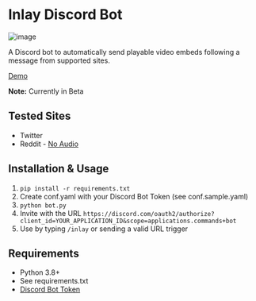# Inlay Discord Bot

![image](https://i.imgur.com/STPnU64s.png)

A Discord bot to automatically send playable video embeds following a message from supported sites.

[Demo](https://i.imgur.com/5IVdKO3.mp4)

**Note:** Currently in Beta

## Tested Sites
- Twitter
- Reddit - [No Audio](https://github.com/kevinle-1/inlay/issues/3)

## Installation & Usage

1. `pip install -r requirements.txt`
2. Create conf.yaml with your Discord Bot Token (see conf.sample.yaml)
3. `python bot.py`
4. Invite with the URL `https://discord.com/oauth2/authorize?client_id=YOUR_APPLICATION_ID&scope=applications.commands+bot`
5. Use by typing `/inlay` or sending a valid URL trigger

## Requirements 
- Python 3.8+ 
- See requirements.txt
- [Discord Bot Token](https://discord.com/developers/applications)
